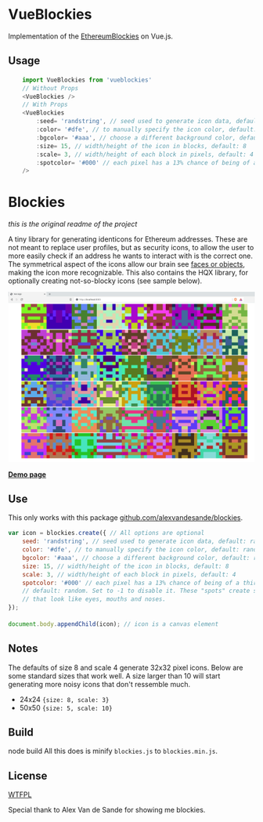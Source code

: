 # VueBlockies

Implementation of the [EthereumBlockies](https://github.com/ethereum/blockies) on Vue.js.

## Usage

```ts
    import VueBlockies from 'vueblockies'
    // Without Props
    <VueBlockies />
    // With Props
    <VueBlockies
        :seed= 'randstring', // seed used to generate icon data, default: random
        :color= '#dfe', // to manually specify the icon color, default: random
        :bgcolor= '#aaa', // choose a different background color, default: random
        :size= 15, // width/height of the icon in blocks, default: 8
        :scale= 3, // width/height of each block in pixels, default: 4
        :spotcolor= '#000' // each pixel has a 13% chance of being of a third color,
    />
```

Blockies
========

_this is the original readme of the project_

A tiny library for generating identicons for Ethereum addresses. These are not meant to replace user profiles, but as security icons, to allow the user to more easily check if an address he wants to interact with is the correct one. The symmetrical aspect of the icons allow our brain see [faces or objects](https://en.wikipedia.org/wiki/Pareidolia), making the icon more recognizable. This also contains the HQX library, for optionally creating not-so-blocky icons (see sample below).

![Sample blockies image](sample.png "Blockies")

[**Demo page**](http://download13.github.io/blockies/)

Use
-----

This only works with this package [github.com/alexvandesande/blockies](github.com/alexvandesande/blockies).

```js
var icon = blockies.create({ // All options are optional
    seed: 'randstring', // seed used to generate icon data, default: random
    color: '#dfe', // to manually specify the icon color, default: random
    bgcolor: '#aaa', // choose a different background color, default: random
    size: 15, // width/height of the icon in blocks, default: 8
    scale: 3, // width/height of each block in pixels, default: 4
    spotcolor: '#000' // each pixel has a 13% chance of being of a third color, 
    // default: random. Set to -1 to disable it. These "spots" create structures
    // that look like eyes, mouths and noses. 
});
 
document.body.appendChild(icon); // icon is a canvas element
```

Notes
-----

The defaults of size 8 and scale 4 generate 32x32 pixel icons. Below are some standard sizes that work well. A size larger than 10 will start generating more noisy icons that don't ressemble much.

 * 24x24 `{size: 8, scale: 3}`
 * 50x50 `{size: 5, scale: 10}`

Build
-----

node build
All this does is minify `blockies.js` to `blockies.min.js`.

License
-------

[WTFPL](http://www.wtfpl.net/)


Special thank to Alex Van de Sande for showing me blockies.